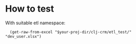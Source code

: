 # How to test

With suitable etl namespace:
```
  (get-raw-from-excel "$your-proj-dir/clj-crm/etl_test/" "dev_user.xlsx")
```
